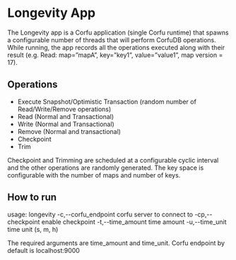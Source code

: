 # Longevity App

The Longevity app is a Corfu application (single Corfu runtime) that spawns a configurable number of threads that will perform CorfuDB operations. While running, the app records all the operations executed along with their result (e.g. Read: map=”mapA”, key=”key1”, value=”value1”, map version = 17).

## Operations
*  Execute Snapshot/Optimistic Transaction (random number of Read/Write/Remove operations)
*  Read (Normal and Transactional)
*  Write (Normal and Transactional)
*  Remove (Normal and transactional)
*  Checkpoint
*  Trim

Checkpoint and Trimming are scheduled at a configurable cyclic interval and the other operations are randomly generated. The key space is configurable with the number of maps and number of keys.

## How to run

usage: longevity
 -c,--corfu_endpoint <arg>   corfu server to connect to
 -cp,--checkpoint            enable checkpoint
 -t,--time_amount <arg>      time amount
 -u,--time_unit <arg>        time unit (s, m, h)

The required arguments are time_amount and time_unit. Corfu endpoint by default is localhost:9000
